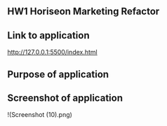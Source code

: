 ## HW1 Horiseon Marketing Refactor

## Link to application
http://127.0.0.1:5500/index.html

## Purpose of application

## Screenshot of application 
!(Screenshot (10).png)

